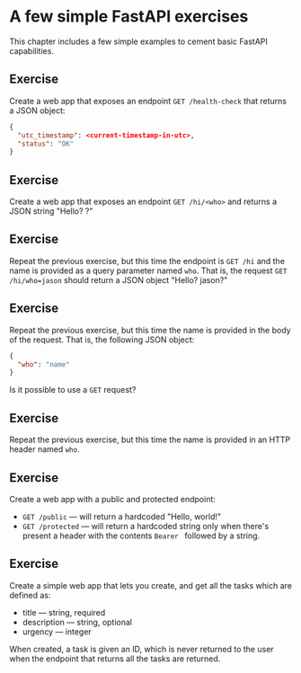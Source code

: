 # A few simple FastAPI exercises

This chapter includes a few simple examples to cement basic FastAPI capabilities.

## Exercise

Create a web app that exposes an endpoint `GET /health-check` that returns a JSON object:

```json
{
  "utc_timestamp": <current-timestamp-in-utc>,
  "status": "OK"
}
```

## Exercise

Create a web app that exposes an endpoint `GET /hi/<who>` and returns a JSON string "Hello? <who>?"

## Exercise

Repeat the previous exercise, but this time the endpoint is `GET /hi` and the name is provided as a query parameter named `who`. That is, the request `GET /hi/who=jason` should return a JSON object "Hello? jason?"

## Exercise

Repeat the previous exercise, but this time the name is provided in the body of the request. That is, the following JSON object:

```json
{
  "who": "name"
}
```

Is it possible to use a `GET` request?

## Exercise

Repeat the previous exercise, but this time the name is provided in an HTTP header named `who`.

## Exercise

Create a web app with a public and protected endpoint:

+ `GET /public` &mdash; will return a hardcoded "Hello, world!"
+ `GET /protected` &mdash; will return a hardcoded string only when there's present a header with the contents `Bearer ` followed by a string.

## Exercise

Create a simple web app that lets you create, and get all the tasks which are defined as:

+ title &mdash; string, required
+ description &mdash; string, optional
+ urgency &mdash; integer

When created, a task is given an ID, which is never returned to the user when the endpoint that returns all the tasks are returned.
